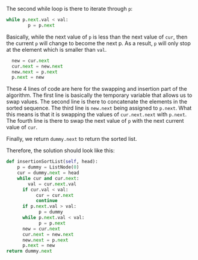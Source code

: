 The second while loop is there to iterate through `p`:

```python
while p.next.val < val:
        p = p.next
```

Basically, while the next value of `p` is less than the next value of `cur`, then the current `p` will change to become the next p. As a result, `p` will only stop at the element which is smaller than `val`.

```python
  new = cur.next
  cur.next = new.next
  new.next = p.next
  p.next = new
```

These 4 lines of code are here for the swapping and insertion part of the algorithm. The first line is basically the temporary variable that allows us to swap values. The second line is there to concatenate the elements in the sorted sequence. The third line is `new.next` being assigned to `p.next`. What this means is that it is swapping the values of `cur.next.next` with `p.next`. The fourth line is there to swap the next value of `p` with the next current value of `cur`. 

Finally, we return `dummy.next` to return the sorted list. 

Therefore, the solution should look like this:

```python
def insertionSortList(self, head):
    p = dummy = ListNode(0)
    cur = dummy.next = head
    while cur and cur.next:
    	val = cur.next.val
      if cur.val < val:
           cur = cur.next
           continue
      if p.next.val > val:
            p = dummy
      while p.next.val < val:
            p = p.next
      new = cur.next
      cur.next = new.next
      new.next = p.next
      p.next = new
return dummy.next
```

